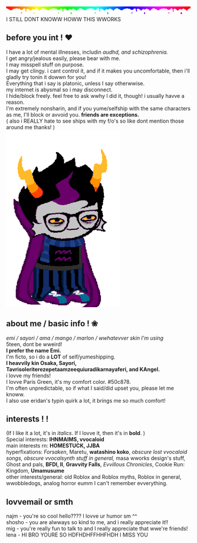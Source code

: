 ![](rainbow.gif)<br/>
I STILL DONT KNOWW HOWW THIS WWORKS
## before you int ! ❤︎

I have a lot of mental illnesses, includin *audhd, and schizophrenia.*<br/>
I get angry/jealous easily, please bear with me.<br/>
I may misspell stuff on purpose.<br/>
I may get clingy. i cant control it, and if it makes you uncomfortable, then i'll gladly try tonin it dowwn for you!<br/>
Everything that i say is platonic, unless I say otherwwise.<br/>
my internet is abysmal so i may disconnect.<br/>
I hide/block freely. feel free to ask wwhy I did it, though! i usually havve a reason.<br/>
I'm extremely nonsharin, and if you yume/selfship with the same characters as me, I'll block or avvoid you. **friends are exceptions.**<br/>
( also i REALLY hate to see ships with my f/o's so like dont mention those around me thanks! )<br/>
![](eridan2.gif)

## about me / basic info ! ❀

*emi / sayori / ama / mango / marlon / wwhatevver skin I'm using*<br/>
5teen, dont be wweird!<br/>
**I prefer the name Emi.**<br/>
I'm ficto, so i do a **LOT** of self/yumeshipping. <br/>
**I heavvily kin Osaka, Sayori, Tavrisoleriterezepetaamzeequiuradikarnayaferi, and KAngel.**<br/>
i lovve my friends!<br/>
I lovve Paris Green, it's my comfort color. #50c878.<br/>
I'm often unpredictable, so if what I said/did upset you, please let me knoww.<br/>
I also use eridan's typin quirk a lot, it brings me so much comfort!<br/>

## interests ! !

(If I like it a lot, it's in *italics*. If I lovve it, then it's in **bold**. )<br/>
Special interests: **IHNMAIMS, vvocaloid**<br/>
main interests rn: **HOMESTUCK, JJBA**<br/>
hyperfixations: *Forsaken*, Maretu, **watashino koko**, *obscure lost vvocaloid songs, obscure vvocalsynth stuff in general,* masa wworks design's stuff, Ghost and pals, **BFDI, II**, **Gravvity Falls**, *Evvillous Chronicles*, Cookie Run: Kingdom, **Umamusume**<br/>
other interests/general: old Roblox and Roblox myths, Roblox in general, wwobbledogs, analog horror eumm I can't remember evverything.

## lovvemail or smth
najm - you're so cool hello???? I lovve ur humor sm ^^<br/>
shosho - you are alwways so kind to me, and i really appreciate it!!<br/>
mig - you're really fun to talk to and I really appreciate that wwe're friends! <br/>
lena - HI BRO YOURE SO HDFHDHFFHHFHDH I MISS YOU<br/>




